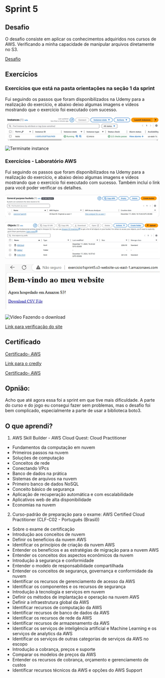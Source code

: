# Sprint 5
## Desafio
O desafio consiste em aplicar os conhecimentos adquiridos nos cursos de AWS. Verificando a minha capacidade de manipular arquivos diretamente no S3. 

[Desafio](../Sprint%205/Desafios/)

## Exercícios 
### Exercícios que está na pasta orientações na seção 1 da sprint
Fui seguindo os passos que foram disponibilizados na Udemy para a realização do exercício, e abaixo deixo algumas imagens e vídeos mostrando que o exercício foi executado com sucesso.

![Instance](../Sprint%205/Evidencias/evidencia5.jpeg)

![Terminate instance](../Sprint%205/Evidencias/evidencia6.gif)

### Exercícios - Laboratório AWS
Fui seguindo os passos que foram disponibilizados na Udemy para a realização do exercício, e abaixo deixo algumas imagens e vídeos mostrando que o exercício foi executado com sucesso. Também incluí o link para você poder verificar os detalhes.

![Bucket](../Sprint%205/Evidencias/evidencia1.jpeg)

![Objects](../Sprint%205/Evidencias/evidencia2.jpeg)

![Site](../Sprint%205/Evidencias/evidencia3.jpeg)

![Vídeo Fazendo o download](../Sprint%205/Evidencias/evidencia4.gif)

[Link para verificação do site](http://exercicio1sprint5.s3-website-us-east-1.amazonaws.com)

## Certificado 
[Certificado- AWS](../Sprint%205/Certificados/aws-cloud-quest-cloud-practitioner.png)

[Link para o credly](https://www.credly.com/badges/16a0cf67-ffa7-4905-8efa-fc09a590a699/public_url)

[Certificado- AWS](../Sprint%205/Certificados/Certificado_AWS_certified_cloud_practitioner.jpg)

## Opnião:
Acho que até agora essa foi a sprint em que tive mais dificuldade. A parte do curso e do jogo eu consegui fazer sem problemas, mas o desafio foi bem complicado, especialmente a parte de usar a biblioteca boto3.

## O que aprendi?
1. AWS Skill Builder - AWS Cloud Quest: Cloud Practitioner
* Fundamentos da computação em nuvem
* Primeiros passos na nuvem
* Soluções de computação
* Conceitos de rede
* Conectando VPcs
* Banco de dados na prática
* Sistemas de arquivos na nuvem
* Primeiro banco de dados NoSQL
* Conceito básico de segurança 
* Aplicação de recuperação automática e com escalabilidade
* Aplicativos web de alta disponibilidade
* Economias na nuvem

2. Curso-padrão de preparação para o exame: AWS Certified Cloud Practitioner (CLF-C02 - Português (Brasil))
* Sobre o exame de certificação
* Introdução aos conceitos de nuvem
* Definir os benefícios da nuvem AWS
* Identificar os princípios de criação da nuvem AWS
* Entender os benefícios e as estratégias de migração para a nuvem AWS
* Entender os conceitos dos aspectos econômicos da nuvem
* Introdução à segurança e conformidade
* Entender o modelo de responsabilidade compartilhada
* Entender os conceitos de segurança, governança e conformidade da nuvem
* Identificar os recursos de gerenciamento de acesso da AWS
* Identificar os componentes e os recursos de segurança
* Introdução à tecnologia e serviços em nuvem
* Definir os métodos de implantação e operação na nuvem AWS
* Definir a infraestrutura global da AWS
* Identificar recursos de computação da AWS
* Identificar recursos de banco de dados da AWS
* Identificar os recursos de rede da AWS
* Identificar recursos de armazenamento da AWS
* Identificar os serviços de inteligência artificial e Machine Learning e os serviços de analytics da AWS
* Identificar os serviços de outras categorias de serviços da AWS no escopo
* Introdução a cobrança, preços e suporte
* Comparar os modelos de preços da AWS
* Entender os recursos de cobrança, orçamento e gerenciamento de custos
* Identificar recursos técnicos da AWS e opções do AWS Support


